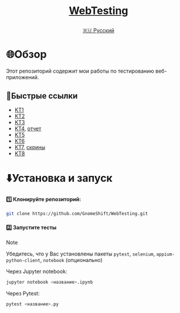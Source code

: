 <h1>
<p align="center">
<a href="https://github.com/GnomeShift/WebTesting" target="_blank" rel="noopener referrer">WebTesting</a>
</p>
</h1>

<p align="center">
<a href="README.md">🇷🇺 Русский</a>
</p>

# 🌐Обзор
Этот репозиторий содержит мои работы по тестированию веб-приложений.

## 🚀Быстрые ссылки
* [KT1](KT1/KT1.ipynb)
* [KT2](KT2/KT2.ipynb)
* [KT3](KT3/KT3.ipynb)
* [KT4](KT4/KT4.ipynb), [отчет](KT4/kt4-allure-report/index.html)
* [KT5](KT5/KT5.ipynb)
* [KT6](KT6/KT6.ipynb)
* [KT7](KT7/KT7.ipynb), [скрины](KT7/screens)
* [KT8](KT8/KT8.ipynb)

# ⬇️Установка и запуск
#### 1️⃣ Клонируйте репозиторий:
```bash
git clone https://github.com/GnomeShift/WebTesting.git
```

#### 2️⃣ Запустите тесты
> [!NOTE]
> Убедитесь, что у Вас установлены пакеты `pytest`, `selenium`, `appium-python-client`, `notebook` (опционально)

Через Jupyter notebook:
```bash
jupyter notebook <название>.ipynb
```

Через Pytest:
```bash
pytest <название>.py
```
